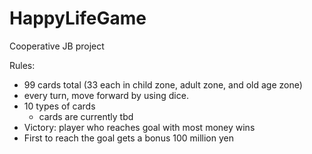 # HappyLifeGame
Cooperative JB project

Rules:
- 99 cards total (33 each in child zone, adult zone, and old age zone)
- every turn, move forward by using dice.
- 10 types of cards
    - cards are currently tbd
- Victory: player who reaches goal with most money wins
- First to reach the goal gets a bonus 100 million yen
